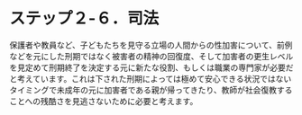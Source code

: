 # ステップ２-６．司法

保護者や教員など、子どもたちを見守る立場の人間からの性加害について、前例などを元にした刑期ではなく被害者の精神の回復度、そして加害者の更生レベルを見定めて刑期終了を決定する元に新たな役割、もしくは職業の専門家が必要だと考えています。これは下された刑期によっては極めて安心できる状況ではないタイミングで未成年の元に加害者である親が帰ってきたり、教師が社会復教することへの残酷さを見逃さないために必要と考えます。